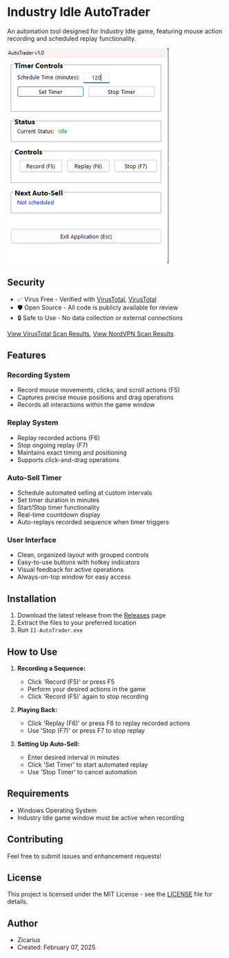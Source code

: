 # Industry Idle AutoTrader

An automation tool designed for Industry Idle game, featuring mouse action recording and scheduled replay functionality.

![AutoTrader Interface](screenshots/interface.png)

## Security
- ✅ Virus Free - Verified with [VirusTotal](https://www.virustotal.com), [VirusTotal](https://nordvpn.com/es/file-checker/)
- 🛡️ Open Source - All code is publicly available for review
- 🔒 Safe to Use - No data collection or external connections

[View VirusTotal Scan Results](https://www.virustotal.com/gui/file/7e0dc5ea9014a3747030aff05e1905011e9a2b32e2f1c9085d9c5b6949169573), [View NordVPN Scan Results](https://nordvpn.com/es/file-checker/?srsltid=AfmBOornlRp5qKfKXx8Kok08BSvl-j16oiUVGCpnPnDyC3y8vOEOVR7H)

## Features

### Recording System
- Record mouse movements, clicks, and scroll actions (F5)
- Captures precise mouse positions and drag operations
- Records all interactions within the game window

### Replay System
- Replay recorded actions (F6)
- Stop ongoing replay (F7)
- Maintains exact timing and positioning
- Supports click-and-drag operations

### Auto-Sell Timer
- Schedule automated selling at custom intervals
- Set timer duration in minutes
- Start/Stop timer functionality
- Real-time countdown display
- Auto-replays recorded sequence when timer triggers

### User Interface
- Clean, organized layout with grouped controls
- Easy-to-use buttons with hotkey indicators
- Visual feedback for active operations
- Always-on-top window for easy access

## Installation

1. Download the latest release from the [Releases](https://github.com/yourusername/II-AutoTrader/releases) page
2. Extract the files to your preferred location
3. Run `II-AutoTrader.exe`

## How to Use

1. **Recording a Sequence:**
   - Click 'Record (F5)' or press F5
   - Perform your desired actions in the game
   - Click 'Record (F5)' again to stop recording

2. **Playing Back:**
   - Click 'Replay (F6)' or press F6 to replay recorded actions
   - Use 'Stop (F7)' or press F7 to stop replay

3. **Setting Up Auto-Sell:**
   - Enter desired interval in minutes
   - Click 'Set Timer' to start automated replay
   - Use 'Stop Timer' to cancel automation

## Requirements
- Windows Operating System
- Industry Idle game window must be active when recording

## Contributing
Feel free to submit issues and enhancement requests!

## License

This project is licensed under the MIT License - see the [LICENSE](LICENSE) file for details.

## Author

- Zicarius
- Created: February 07, 2025